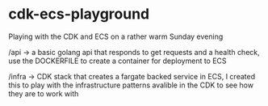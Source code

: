 # cdk-ecs-playground
Playing with the CDK and ECS on a rather warm Sunday evening

/api -> a basic golang api that responds to get requests and a health check, use the DOCKERFILE to create a container for deployment to ECS

/infra -> CDK stack that creates a fargate backed service in ECS, I created this to play with the infrastructure patterns avalible in the CDK to see how they are to work with 
